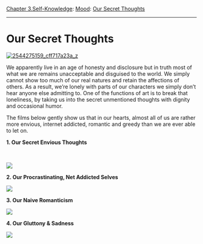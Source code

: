 [Chapter 3.Self-Knowledge](https://www.theschooloflife.com/thebookoflife/category/self-knowledge/): [Mood](https://www.theschooloflife.com/thebookoflife/category/self-knowledge/mood/): [Our Secret Thoughts](https://www.theschooloflife.com/thebookoflife/our-secret-thoughts/)

* * *

# Our Secret Thoughts

[![2544275159_cff717a23a_z](https://www.theschooloflife.com/thebookoflife/wp-content/uploads/2015/09/2544275159_cff717a23a_z.jpg)](http://www.thebookoflife.org/wp-content/uploads/2015/09/2544275159_cff717a23a_z.jpg)

We apparently live in an age of honesty and disclosure but in truth most of what we are remains unacceptable and disguised to the world. We simply cannot show too much of our real natures and retain the affections of others. As a result, we’re lonely with parts of our characters we simply don’t hear anyone else admitting to. One of the functions of art is to break that loneliness, by taking us into the secret unmentioned thoughts with dignity and occasional humor.

The films below gently show us that in our hearts, almost all of us are rather more envious, internet addicted, romantic and greedy than we are ever able to let on.

**1. Our Secret Envious Thoughts**

&nbsp;

[![](https://img.youtube.com/vi/iV8I9lQC90A/0.jpg)](https://www.youtube.com/embed/iV8I9lQC90A '')

**2. Our Procrastinating, Net Addicted Selves**

[![](https://img.youtube.com/vi/cWuglG7LZD0/0.jpg)](https://www.youtube.com/embed/cWuglG7LZD0 '')

**3. Our Naive Romanticism**

[![](https://img.youtube.com/vi/K_WDqtmobf4/0.jpg)](https://www.youtube.com/embed/K_WDqtmobf4 '')

**4. Our Gluttony & Sadness**

[![](https://img.youtube.com/vi/6fIC1sMNvgo/0.jpg)](https://www.youtube.com/embed/6fIC1sMNvgo '')
